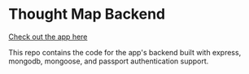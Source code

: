 # Thought Map Backend

[Check out the app here](http://rlivaudais-cs52-blog.surge.sh)

This repo contains the code for the app's backend built with express, mongodb, mongoose, and passport authentication support.
